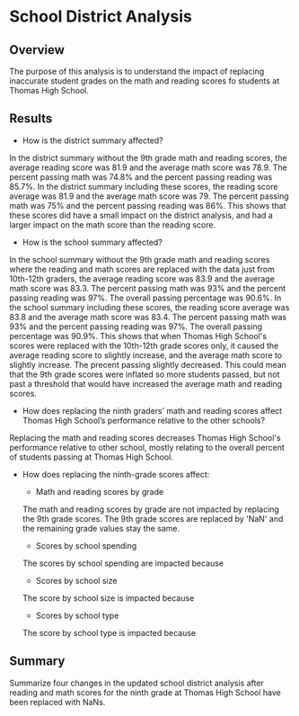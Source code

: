 # School District Analysis

  ## Overview
  The purpose of this analysis is to understand the impact of replacing inaccurate student grades on the math and reading scores fo students at Thomas High School.
  
  ## Results

* How is the district summary affected?

In the district summary without the 9th grade math and reading scores, the average reading score was 81.9 and the average math score was 78.9. The percent passing math was 74.8% and the percent passing reading was 85.7%. In the district summary including these scores, the reading score average was 81.9 and the average math score was 79. The percent passing math was 75% and the percent passing reading was 86%. This shows that these scores did have a small impact on the district analysis, and had a larger impact on the math score than the reading score. 

* How is the school summary affected?

In the school summary without the 9th grade math and reading scores where the reading and math scores are replaced with the data just from 10th-12th graders, the average reading score was 83.9 and the average math score was 83.3. The percent passing math was 93% and the percent passing reading was 97%. The overall passing percentage was 90.6%. In the school summary including these scores, the reading score average was 83.8 and the average math score was 83.4. The percent passing math was 93% and the percent passing reading was 97%. The overall passing percentage was 90.9%. This shows that when Thomas High School's scores were replaced with the 10th-12th grade scores only, it caused the average reading score to slightly increase, and the average math score to slightly increase. The precent passing slightly decreased. This could mean that the 9th grade scores were inflated so more students passed, but not past a threshold that would have increased the average math and reading scores.

* How does replacing the ninth graders’ math and reading scores affect Thomas High School’s performance relative to the other schools?

Replacing the math and reading scores decreases Thomas High School's performance relative to other school, mostly relating to the overall percent of students passing at Thomas High School.

* How does replacing the ninth-grade scores affect:

    - Math and reading scores by grade

    The math and reading scores by grade are not impacted by replacing the 9th grade scores. The 9th grade scores are replaced by 'NaN' and the remaining grade         values stay the same.

    - Scores by school spending

    The scores by school spending are impacted because

    - Scores by school size

    The score by school size is impacted because 

    - Scores by school type

    The score by school type is impacted because

## Summary
Summarize four changes in the updated school district analysis after reading and math scores for the ninth grade at Thomas High School have been replaced with NaNs.
